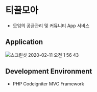 # 티끌모아
- 모임의 공금관리 및 커뮤니티 App 서비스

## Application
![스크린샷 2020-02-11 오전 1 56 43](https://user-images.githubusercontent.com/21326503/74171345-c77b8d80-4c71-11ea-9db2-f170ee47f72f.png)


## Development Environment
- PHP Codeigniter MVC Framework
